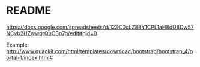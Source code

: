 # README

https://docs.google.com/spreadsheets/d/12XC0cLZ88Y1CPL1aH8dU8Dw57NCvb2HZwwqrQuCBp7g/edit#gid=0

Example
http://www.quackit.com/html/templates/download/bootstrap/bootstrap_4/portal-1/index.html#
